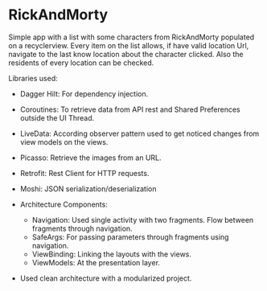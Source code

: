 # RickAndMorty

Simple app with a list with some characters from RickAndMorty populated on a recyclerview. Every item on the list allows, if have valid location Url, navigate to the last know location about the character clicked. Also the residents of every location can be checked.

Libraries used:
- Dagger Hilt: For dependency injection.
- Coroutines: To retrieve data from API rest and Shared Preferences outside the UI Thread.
- LiveData: According observer pattern used to get noticed changes from view models on the views.
- Picasso: Retrieve the images from an URL.
- Retrofit: Rest Client for HTTP requests.
- Moshi: JSON serialization/deserialization
- Architecture Components:
    - Navigation: Used single activity with two fragments. Flow between fragments through navigation.
    - SafeArgs: For passing parameters through fragments using navigation.
    - ViewBinding: Linking the layouts with the views.
    - ViewModels: At the presentation layer.
    
- Used clean architecture with a modularized project.
